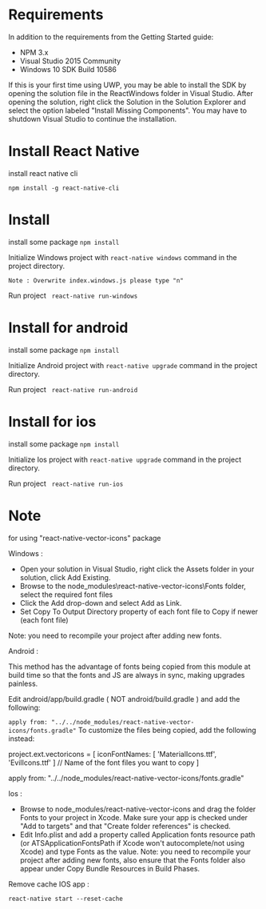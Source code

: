 # Requirements

In addition to the requirements from the Getting Started guide:

- NPM 3.x
- Visual Studio 2015 Community
- Windows 10 SDK Build 10586

If this is your first time using UWP, you may be able to install the SDK by opening the solution file in the ReactWindows folder in Visual Studio. After opening the solution, right click the Solution in the Solution Explorer and select the option labeled "Install Missing Components". You may have to shutdown Visual Studio to continue the installation.

# Install React Native

install react native cli

```npm install -g react-native-cli```

# Install 

install some package
```npm install```

Initialize Windows project with 
```react-native windows```
command in the project directory.

```Note : Overwrite index.windows.js please type "n"```

Run project
``` react-native run-windows```

# Install for android

install some package
```npm install```

Initialize Android project with 
```react-native upgrade```
command in the project directory.

Run project
``` react-native run-android```

# Install for ios

install some package
```npm install```

Initialize Ios project with 
```react-native upgrade```
command in the project directory.

Run project
``` react-native run-ios```



# Note

for using "react-native-vector-icons" package 

Windows : 

- Open your solution in Visual Studio, right click the Assets folder in your solution, click Add Existing.
- Browse to the node_modules\react-native-vector-icons\Fonts folder, select the required font files
- Click the Add drop-down and select Add as Link.
- Set Copy To Output Directory property of each font file to Copy if newer (each font file)

Note: you need to recompile your project after adding new fonts.

Android : 

This method has the advantage of fonts being copied from this module at build time so that the fonts and JS are always in sync, making upgrades painless.

Edit android/app/build.gradle ( NOT android/build.gradle ) and add the following:

``` apply from: "../../node_modules/react-native-vector-icons/fonts.gradle" ```
To customize the files being copied, add the following instead:

project.ext.vectoricons = [
    iconFontNames: [ 'MaterialIcons.ttf', 'EvilIcons.ttf' ] // Name of the font files you want to copy
]

apply from: "../../node_modules/react-native-vector-icons/fonts.gradle"


Ios : 

- Browse to node_modules/react-native-vector-icons and drag the folder Fonts to your project in Xcode. Make sure your app is checked under "Add to targets" and that "Create folder references" is checked.
- Edit Info.plist and add a property called Application fonts resource path (or ATSApplicationFontsPath if Xcode won't autocomplete/not using Xcode) and type Fonts as the value.
Note: you need to recompile your project after adding new fonts, also ensure that the Fonts folder also appear under Copy Bundle Resources in Build Phases.

Remove cache IOS app : 

``` react-native start --reset-cache ```